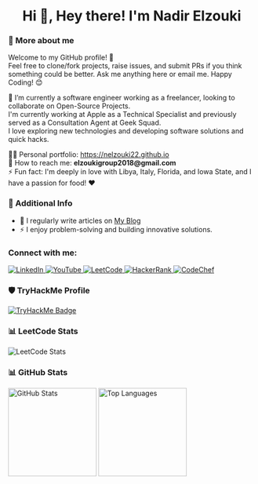 <h1 align="center">Hi 👋, Hey there! I'm Nadir Elzouki</h1>

<!-- More About Me Section -->
<h3>🚀 More about me</h3>
<p>
Welcome to my GitHub profile! 🎉<br/>
Feel free to clone/fork projects, raise issues, and submit PRs if you think something could be better. Ask me anything here or email me. Happy Coding! 😊
</p>

<p>
🌱 I’m currently a software engineer working as a freelancer, looking to collaborate on Open-Source Projects.<br/>
I'm currently working at Apple as a Technical Specialist and previously served as a Consultation Agent at Geek Squad.<br/>
I love exploring new technologies and developing software solutions and quick hacks.
</p>

<p>
👨‍💻 Personal portfolio: <a href="https://nelzouki22.github.io" target="_blank">https://nelzouki22.github.io</a><br/>
📧 How to reach me: <strong>elzoukigroup2018@gmail.com</strong><br/>
⚡ Fun fact: I'm deeply in love with Libya, Italy, Florida, and Iowa State, and I have a passion for food! ❤️
</p>

<!-- Additional Info -->
<h3>🔗 Additional Info</h3>
<ul>
<li>📝 I regularly write articles on <a href="https://www.blogger.com/blog/posts/6134043737437820566?hl=en&tab=jj" target="_blank">My Blog</a></li>
<li>⚡ I enjoy problem-solving and building innovative solutions.</li>
</ul>

<!-- Socials and Contact Section -->
<h3 align="left">Connect with me:</h3>
<p align="left">
<a href="https://www.linkedin.com/in/nadir-elzouki-40679a1a9/" target="_blank">
<img src="https://img.shields.io/badge/LinkedIn-0077B5?style=for-the-badge&logo=linkedin&logoColor=white" alt="LinkedIn" />
</a>
<a href="https://www.youtube.com/@nadirelzouki4529" target="_blank">
<img src="https://img.shields.io/badge/YouTube-FF0000?style=for-the-badge&logo=youtube&logoColor=white" alt="YouTube" />
</a>
<a href="https://leetcode.com/elzoukigroup2018/" target="_blank">
<img src="https://img.shields.io/badge/LeetCode-FFA116?style=for-the-badge&logo=leetcode&logoColor=white" alt="LeetCode" />
</a>
<a href="https://www.hackerrank.com/elzoukigroup2018" target="_blank">
<img src="https://img.shields.io/badge/HackerRank-2EC866?style=for-the-badge&logo=hackerrank&logoColor=white" alt="HackerRank" />
</a>
<a href="https://www.codechef.com/users/zac_20201975" target="_blank">
<img src="https://img.shields.io/badge/CodeChef-5B4638?style=for-the-badge&logo=codechef&logoColor=white" alt="CodeChef" />
</a>
</p>

<!-- TryHackMe Section -->
<h3 align="left">🛡️ TryHackMe Profile</h3>
<p>
<a href="https://tryhackme.com/p/NadirElzouki" target="_blank">
<img src="https://tryhackme-badges.s3.amazonaws.com/NadirElzouki.png" alt="TryHackMe Badge" />
</a>
</p>

<!-- LeetCode Stats -->
<h3 align="left">📊 LeetCode Stats</h3>
<p>
<img src="https://leetcard.jacoblin.cool/elzoukigroup2018?theme=dark&font=Abel&ext=contest" alt="LeetCode Stats" />
</p>

<!-- GitHub Stats Section -->
<h3 align="left">📊 GitHub Stats</h3>
<div>
<img height="180em" src="https://github-readme-stats.vercel.app/api?username=Nelzouki22&show_icons=true&theme=dark" alt="GitHub Stats" />
<img height="180em" src="https://github-readme-stats.vercel.app/api/top-langs/?username=Nelzouki22&langs_count=8&theme=dark&layout=compact" alt="Top Languages" />
</div>
